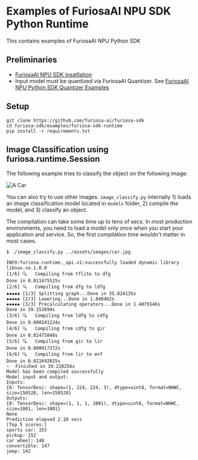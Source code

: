# Examples of FuriosaAI NPU SDK Python Runtime

This contains examples of FuriosaAI NPU Python SDK

## Preliminaries
* [FuriosaAI NPU SDK insatllation](https://furiosa-ai.github.io/renegade-manual/sdk/latest/ko/installation/index.html)
* Input model must be quantized via FuriosaAI Quantizer. See [FuriosaAI NPU Python SDK Quantizer Examples](../furiosa-sdk-quantizer)

## Setup
```
git clone https://github.com/furiosa-ai/furiosa-sdk
cd furiosa-sdk/examples/furiosa-sdk-runtime
pip install -r requirements.txt
```

## Image Classification using furiosa.runtime.Session

The following example tries to classify the object on the following image:

![A Car](../assets/images/car.jpg)

You can also try to use other images. `image_classify.py` internally 1) loads an image classification model located in `models` folder, 2) compile the model, and 3) classify an object.

The compilation can take some time up to tens of secs. In most production environments, you need to load a model only once when you start your application and service. So, the first compilation time wouldn't matter in most cases.

```
$ ./image_classify.py ../assets/images/car.jpg

INFO:furiosa.runtime._api.v1:successfully loaded dynamic library libnux.so.1.0.0
[1/6] 🔍   Compiling from tflite to dfg
Done in 0.011475525s
[2/6] 🔍   Compiling from dfg to ldfg
▪▪▪▪▪ [1/3] Splitting graph...Done in 35.824135s
▪▪▪▪▪ [2/3] Lowering...Done in 1.840462s
▪▪▪▪▪ [3/3] Precalculating operators...Done in 1.4879146s
Done in 39.153694s
[3/6] 🔍   Compiling from ldfg to cdfg
Done in 0.000241224s
[4/6] 🔍   Compiling from cdfg to gir
Done in 0.02475848s
[5/6] 🔍   Compiling from gir to lir
Done in 0.000917372s
[6/6] 🔍   Compiling from lir to enf
Done in 0.022692025s
✨  Finished in 39.228256s
Model has been compiled successfully
Model input and output:
Inputs:
{0: TensorDesc: shape=(1, 224, 224, 3), dtype=uint8, format=NHWC, size=150528, len=150528}
Outputs:
{0: TensorDesc: shape=(1, 1, 1, 1001), dtype=uint8, format=NHWC, size=1001, len=1001}
None
Prediction elapsed 2.10 secs
[Top 5 scores:]
sports car: 155
pickup: 152
car wheel: 148
convertible: 147
jeep: 142
```
